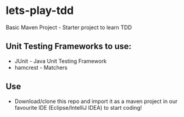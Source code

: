 # lets-play-tdd

Basic Maven Project - Starter project to learn TDD


## Unit Testing Frameworks to use:

- JUnit - Java Unit Testing Framework
- hamcrest - Matchers

## Use

- Download/clone this repo and import it as a maven project in our favourite IDE (Eclipse/IntelliJ IDEA) to start coding!
